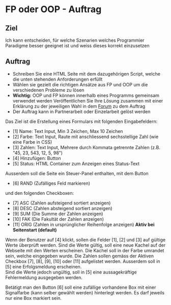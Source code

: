 # FP oder OOP - Auftrag
## Ziel
Ich kann entscheiden, für welche Szenarien welches Programmier Paradigme besser geeignet ist und weiss dieses korrekt einzusetzen
## Auftrag
- Schreiben Sie eine HTML Seite mit dem dazugehörigen Script, welche die unten stehenden Anforderungen erfüllt
- Wählen sie gezielt die richtigen Ansätze aus FP und OOP um die verschiedenen Probleme zu lösen
- **Wichtig:** OOP und FP können innerhalb eines Programms gemeinsam verwendet werden
Veröffentlichen Sie Ihre Lösung zusammen mit einer Erklärung zu der jeweiligen Wahl in dem [Forum](https://moodle.ffhs.ch/mod/forum/view.php?id=4440579) zu dem Auftrag  
- Der Auftrag kann in Partnerarbeit oder Einzelarbeit gelöst werden  

Das Ziel ist die Erstellung eines Formulars mit folgenden Eingabefeldern:  

- [1] Name: Text Input, Min 3 Zeichen, Max 10 Zeichen
- [2] Farbe: Text Input, Raute mit anschliessend sechsstellige Zahl (wie eine Farbe in CSS)
- [3] Zahlen: Text Input, Mehrere durch Kommata getrennte Zahlen (z.B. "45, 23, 543, 12, 5, 98")
- [4] Hinzufügen: Button
- [5] Status: HTML Container zum Anzeigen eines Status-Text  

Ausserdem soll die Seite ein Steuer-Panel enthalten, mit dem Button

- [6] RAND (Zufälliges Feld markieren)  
 
und den folgenden Checkboxen:  

- [7] ASC (Zahlen aufsteigend sortiert anzeigen)
- [8] DESC (Zahlen absteigend sortiert anzeigen)
- [9] SUM (Die Summe der Zahlen anzeigen)
- [10] FAK (Die Fakultät der Zahlen anzeigen)
- [11] ORIG (Zahlen in ursprünglicher Reihenfolge anzeigen) **Aktiv bei Seitenstart (default)**  

Wenn der Benutzer auf [4] klickt, sollen die Felder [1], [2] und [3] auf gültige Werte überprüft werden.
Sind die Werte gültig, soll eine neue Kachel auf der Webseite mit den Werten erscheinen. Die Kachel soll in der Farbe umrandet sein, welche eingegeben wurde. Die Zahlen sollen gemäss der Aktiven Checkbox [7], [8], [9], [10] oder [11] aufgelistet werden. Ausserdem soll in [5] eine Erfolgsmeldung erscheinen.  
Sind die Werte jedoch ungültig, soll in [5] eine aussagekräftige Fehlermeldung ausgegeben werden.  

Betätigt man den Button [6] soll eine zufällige vorhandene Box mit einer Signalfarbe (kann selber gewählt werden) hinterlegt werden. Es darf jeweils nur eine Box markiert sein.